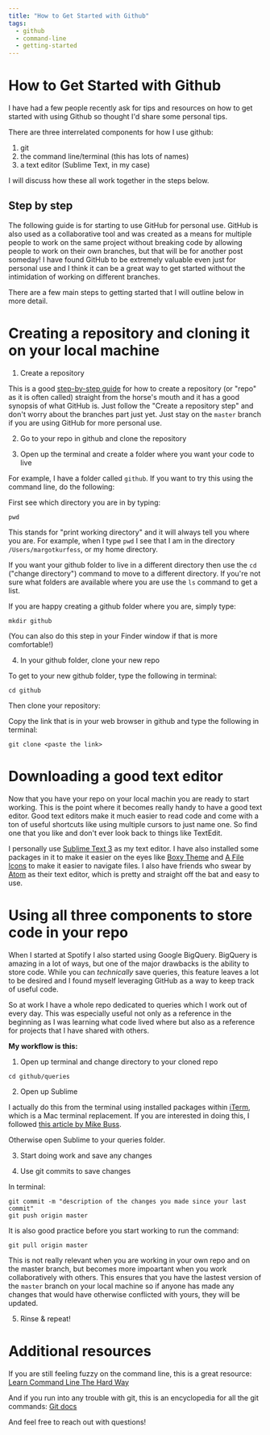 ```yaml
---
title: "How to Get Started with Github"
tags:
  - github
  - command-line
  - getting-started
---
```


# How to Get Started with Github

I have had a few people recently ask for tips and resources on how to get started with using Github so thought I'd share some personal tips.

There are three interrelated components for how I use github:

1.  git
2.  the command line/terminal (this has lots of names)
3.  a text editor (Sublime Text, in my case)

I will discuss how these all work together in the steps below.

## Step by step

The following guide is for starting to use GitHub for personal use. GitHub is also used as a collaborative tool and was created as a means for multiple people to work on the same project without breaking code by allowing people to work on their own branches, but that will be for another post someday! I have found GitHub to be extremely valuable even just for personal use and I think it can be a great way to get started without the intimidation of working on different branches. 

There are a few main steps to getting started that I will outline below in more detail.

# Creating a repository and cloning it on your local machine

1.  Create a repository 

  This is a good [step-by-step guide](https://guides.github.com/activities/hello-world/) for how to create a repository (or "repo" as it is often called) straight from the horse's mouth and it has a good synopsis of what GitHub is. Just follow the "Create a repository step" and don't worry about the branches part just yet. Just stay on the `master` branch if you are using GitHub for more personal use.

2.  Go to your repo in github and clone the repository

3.  Open up the terminal and create a folder where you want your code to live
  
  For example, I have a folder called `github`. If you want to try this using the command line, do the following:

  First see which directory you are in by typing:

  `pwd`

  This stands for "print working directory" and it will always tell you where you are. For example, when I type `pwd` I see that I am in the directory `/Users/margotkurfess`, or my home directory.

  If you want your github folder to live in a different directory then use the `cd` ("change directory") command to move to a different directory. If you're not sure what folders are available where you are use the `ls` command to get a list.

  If you are happy creating a github folder where you are, simply type:

  `mkdir github`

  (You can also do this step in your Finder window if that is more comfortable!)

4.  In your github folder, clone your new repo

  To get to your new github folder, type the following in terminal:

  `cd github`

  Then clone your repository:

  Copy the link that is in your web browser in github and type the following in terminal:

  `git clone <paste the link>`


# Downloading a good text editor

Now that you have your repo on your local machin you are ready to start working. This is the point where it becomes really handy to have a good text editor. Good text editors make it much easier to read code and come with a ton of useful shortcuts like using multiple cursors to just name one. So find one that you like and don't ever look back to things like TextEdit.

I personally use [Sublime Text 3](https://www.sublimetext.com/3) as my text editor. I have also installed some packages in it to make it easier on the eyes like [Boxy Theme](https://packagecontrol.io/packages/Boxy%20Theme) and [A File Icons](https://github.com/ihodev/a-file-icon) to make it easier to navigate files. I also have friends who swear by [Atom](https://atom.io/) as their text editor, which is pretty and straight off the bat and easy to use.

# Using all three components to store code in your repo

When I started at Spotify I also started using Google BigQuery. BigQuery is amazing in a lot of ways, but one of the major drawbacks is the ability to store code. While you can _technically_ save queries, this feature leaves a lot to be desired and I found myself leveraging GitHub as a way to keep track of useful code. 

So at work I have a whole repo dedicated to queries which I work out of every day. This was especially useful not only as a reference in the beginning as I was learning what code lived where but also as a reference for projects that I have shared with others. 

**My workflow is this:**

1.  Open up terminal and change directory to your cloned repo
  
  `cd github/queries`

2.  Open up Sublime
  
  I actually do this from the terminal using installed packages within [iTerm](https://www.iterm2.com/), which is a Mac terminal replacement. If you are interested in doing this, I followed [this article by Mike Buss](http://mikebuss.com/2014/02/02/a-beautiful-productive-terminal-experience). 

  Otherwise open Sublime to your queries folder.

3.  Start doing work and save any changes

4. Use git commits to save changes

  In terminal:

  ```git add .
  git commit -m "description of the changes you made since your last commit"
  git push origin master
  ```

  It is also good practice before you start working to run the command:

  `git pull origin master`

  This is not really relevant when you are working in your own repo and on the master branch, but becomes more impoartant when you work collaboratively with others. This ensures that you have the lastest version of the `master` branch on your local machine so if anyone has made any changes that would have otherwise conflicted with yours, they will be updated.

5. Rinse & repeat!

# Additional resources

If you are still feeling fuzzy on the command line, this is a great resource:
  [Learn Command Line The Hard Way](https://learnpythonthehardway.org/book/appendixa.html)

And if you run into any trouble with git, this is an encyclopedia for all the git commands:
  [Git docs](https://git-scm.com/docs)

And feel free to reach out with questions!


